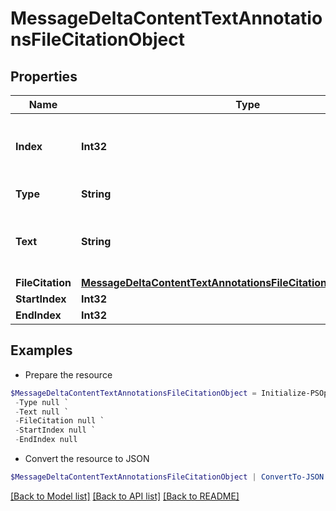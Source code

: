 # MessageDeltaContentTextAnnotationsFileCitationObject
## Properties

Name | Type | Description | Notes
------------ | ------------- | ------------- | -------------
**Index** | **Int32** | The index of the annotation in the text content part. | 
**Type** | **String** | Always &#x60;file_citation&#x60;. | 
**Text** | **String** | The text in the message content that needs to be replaced. | [optional] 
**FileCitation** | [**MessageDeltaContentTextAnnotationsFileCitationObjectFileCitation**](MessageDeltaContentTextAnnotationsFileCitationObjectFileCitation.md) |  | [optional] 
**StartIndex** | **Int32** |  | [optional] 
**EndIndex** | **Int32** |  | [optional] 

## Examples

- Prepare the resource
```powershell
$MessageDeltaContentTextAnnotationsFileCitationObject = Initialize-PSOpenAPIToolsMessageDeltaContentTextAnnotationsFileCitationObject  -Index null `
 -Type null `
 -Text null `
 -FileCitation null `
 -StartIndex null `
 -EndIndex null
```

- Convert the resource to JSON
```powershell
$MessageDeltaContentTextAnnotationsFileCitationObject | ConvertTo-JSON
```

[[Back to Model list]](../README.md#documentation-for-models) [[Back to API list]](../README.md#documentation-for-api-endpoints) [[Back to README]](../README.md)

